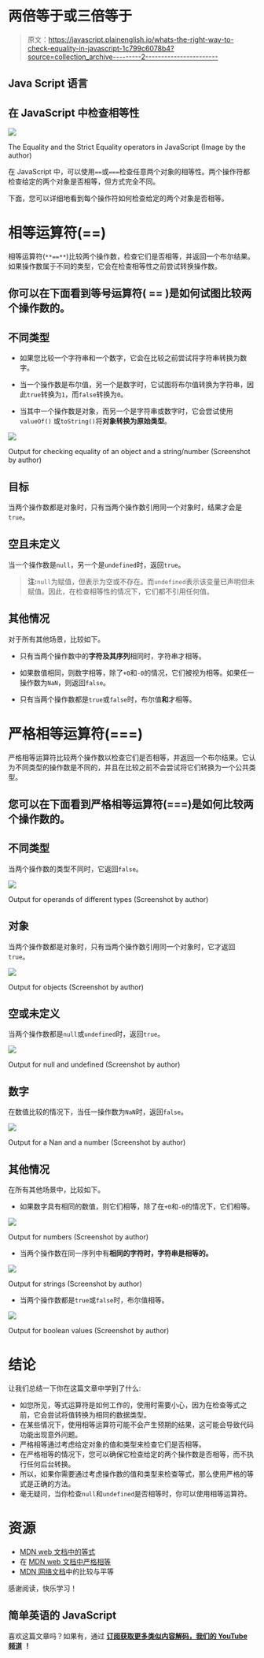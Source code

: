 # 两倍等于或三倍等于

> 原文：<https://javascript.plainenglish.io/whats-the-right-way-to-check-equality-in-javascript-1c799c6078b4?source=collection_archive---------2----------------------->

## Java Script 语言

## 在 JavaScript 中检查相等性

![](img/06c1a888569484338f6df243323e2d0a.png)

The Equality and the Strict Equality operators in JavaScript (Image by the author)

在 JavaScript 中，可以使用`==`或`===`检查任意两个对象的相等性。两个操作符都检查给定的两个对象是否相等，但方式完全不同。

下面，您可以详细地看到每个操作符如何检查给定的两个对象是否相等。

# 相等运算符(==)

相等运算符(`**==**`)比较两个操作数，检查它们是否相等，并返回一个布尔结果。如果操作数属于不同的类型，它会在检查相等性之前尝试转换操作数。

## 你可以在下面看到等号运算符( **==** )是如何试图比较两个操作数的。

## 不同类型

*   如果您比较一个字符串和一个数字，它会在比较之前尝试将字符串转换为数字。

*   当一个操作数是布尔值，另一个是数字时，它试图将布尔值转换为字符串，因此`true`转换为`1`，而`false`转换为`0`。

*   当其中一个操作数是对象，而另一个是字符串或数字时，它会尝试使用`valueOf()` 或`toString()`将**对象转换为原始类型**。

![](img/a4c2b097f845c439a12e52148d121351.png)

Output for checking equality of an object and a string/number (Screenshot by author)

## 目标

当两个操作数都是对象时，只有当两个操作数引用同一个对象时，结果才会是`true`。

## 空且未定义

当一个操作数是`null`，另一个是`undefined`时，返回`true`。

> **注:**`null`为赋值，但表示为空或不存在。而`undefined`表示该变量已声明但未赋值。因此，在检查相等性的情况下，它们都不引用任何值。

## 其他情况

对于所有其他场景，比较如下。

*   只有当两个操作数中的**字符及其序列**相同时，字符串才相等。

*   如果数值相同，则数字相等，除了`+0`和`-0`的情况，它们被视为相等。如果任一操作数为`NaN`，则返回`false`。

*   只有当两个操作数都是`true`或`false`时，布尔值**和**才相等。

# 严格相等运算符(===)

严格相等运算符比较两个操作数以检查它们是否相等，并返回一个布尔结果。它认为不同类型的操作数是不同的，并且在比较之前不会尝试将它们转换为一个公共类型。

## 您可以在下面看到严格相等运算符(===)是如何比较两个操作数的。

## **不同类型**

当两个操作数的类型不同时，它返回`false`。

![](img/912b20252e3e82147d72fa3db92dd2da.png)

Output for operands of different types (Screenshot by author)

## **对象**

当两个操作数都是对象时，只有当两个操作数引用同一个对象时，它才返回`true`。

![](img/74425db9de97b3a62c21dbab9c8be3e0.png)

Output for objects (Screenshot by author)

## 空或未定义

当两个操作数都是`null`或`undefined`时，返回`true`。

![](img/eefc21dc593b8a9f9a174194305dd1a5.png)

Output for null and undefined (Screenshot by author)

## 数字

在数值比较的情况下，当任一操作数为`NaN`时，返回`false`。

![](img/974eda3d469d39f68303368ca1e63d91.png)

Output for a Nan and a number (Screenshot by author)

## 其他情况

在所有其他场景中，比较如下。

*   如果数字具有相同的数值，则它们相等，除了在`+0`和`-0`的情况下，它们相等。

![](img/7c9d631f4c64a187426d206629b40cb2.png)

Output for numbers (Screenshot by author)

*   当两个操作数在同一序列中有**相同的字符时，字符串是相等的。**

![](img/0624ac2d42f0bce554e1614ba03cc508.png)

Output for strings (Screenshot by author)

*   当两个操作数都是`true`或`false`时，布尔值相等。

![](img/5cf59812d4a8690e7106c68ea6ff852f.png)

Output for boolean values (Screenshot by author)

# 结论

让我们总结一下你在这篇文章中学到了什么:

*   如您所见，等式运算符是如何工作的，使用时需要小心，因为在检查等式之前，它会尝试将值转换为相同的数据类型。
*   在某些情况下，使用相等运算符可能不会产生预期的结果，这可能会导致代码功能出现意外问题。
*   严格相等通过考虑给定对象的值和类型来检查它们是否相等。
*   在严格相等的情况下，您可以确保它检查给定的两个操作数是否相等，而不执行任何后台转换。
*   所以，如果你需要通过考虑操作数的值和类型来检查等式，那么使用严格的等式是正确的方法。
*   毫无疑问，当你检查`null`和`undefined`是否相等时，你可以使用相等运算符。

# 资源

*   [MDN web 文档中的等式](https://developer.mozilla.org/en-US/docs/Web/JavaScript/Reference/Operators/Equality)
*   在 [MDN web 文档中严格相等](https://developer.mozilla.org/en-US/docs/Web/JavaScript/Reference/Operators/Strict_equality)
*   [MDN 网络文档](https://developer.mozilla.org/en-US/docs/Web/JavaScript/Equality_comparisons_and_sameness)中的比较与平等

感谢阅读，快乐学习！

## 简单英语的 JavaScript

喜欢这篇文章吗？如果有，通过 [**订阅获取更多类似内容解码，我们的 YouTube 频道**](https://www.youtube.com/channel/UCtipWUghju290NWcn8jhyAw) **！**